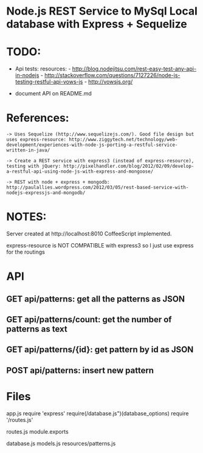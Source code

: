 Node.js REST Service to MySql Local database with Express + Sequelize
=====================================================================



TODO:
=====
- Api tests:
	resources:
		- http://blog.nodejitsu.com/rest-easy-test-any-api-in-nodejs
		- http://stackoverflow.com/questions/7127226/node-js-testing-restful-api-vows-js
		- http://vowsjs.org/

- document API on README.md

References:
===========
	-> Uses Sequelize (http://www.sequelizejs.com/). Good file design but uses express-resource: http://www.ziggytech.net/technology/web-development/experiences-with-node-js-porting-a-restful-service-written-in-java/

	-> Create a REST service with express3 (instead of express-resource), testing with jQuery: http://pixelhandler.com/blog/2012/02/09/develop-a-restful-api-using-node-js-with-express-and-mongoose/

	-> REST with node + express + mongodb: http://paulallies.wordpress.com/2012/03/05/rest-based-service-with-nodejs-expressjs-and-mongodb/

NOTES:
=====
Server created at http://localhost:8010
CoffeeScript implemented.

express-resource is NOT COMPATIBLE with express3 so I just use express for the routings

API
===
GET api/patterns: get all the patterns as JSON
----------------
GET api/patterns/count: get the number of patterns as text
-----------------------
GET api/patterns/{id}: get pattern by id as JSON
---------------------
POST api/patterns: insert new pattern
-----------------

Files
===========
app.js
	require 'express'
	require(/database.js")(database_options)
	require '/routes.js'

routes.js
	module.exports

database.js
models.js
resources/patterns.js





